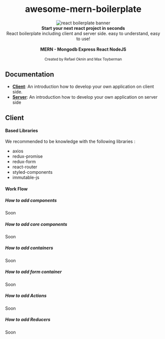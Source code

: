 <h1 align="center"><strong>awesome-mern-boilerplate</strong></h1>

<div align="center">
<img src="https://vsmobile.gallerycdn.vsassets.io/extensions/vsmobile/vscode-react-native/0.3.2/1491337106561/Microsoft.VisualStudio.Services.Icons.Small" alt="react boilerplate banner" align="center" />
</div>


<div align="center"><strong>Start your next react project in seconds</strong></div>
<div align="center">React boilerplate including client and server side. easy to understand, easy to use!</div>

<br/>
<div align="center"><strong>MERN - Mongodb Express React NodeJS</strong></div>
<br/>
<div align="center">
  <sub>Created by Refael Oknin and Max Toyberman</sub>
</div>

## Documentation

- [**Client**](docs/client.md): An introduction how to develop your own application on client side.
- [**Server**](docs/server.md): An introduction how to develop your own application on server side

## Client
#### Based Libraries
We recommended to be knowledge with the following libraries :
* axios
* redux-promise
* redux-form
* react-router
* styled-components
* immutable-js

#### Work Flow

##### How to add components
Soon

##### How to add core components
Soon

##### How to add containers
Soon

##### How to add form container
Soon

##### How to add Actions
Soon

##### How to add Reducers
Soon

